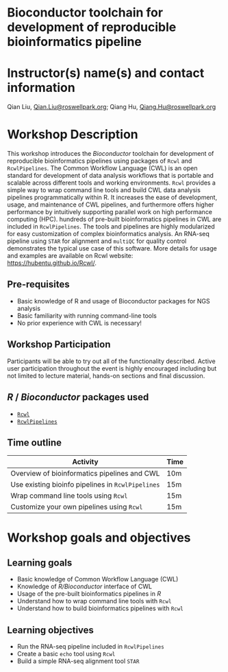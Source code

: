 # Bioconductor toolchain for development of reproducible bioinformatics pipeline

# Instructor(s) name(s) and contact information
Qian Liu, Qian.Liu@roswellpark.org; 
Qiang Hu, Qiang.Hu@roswellpark.org

# Workshop Description
This workshop introduces the _Bioconductor_ toolchain for development of reproducible bioinformatics pipelines using packages of `Rcwl` and `RcwlPipelines`. The Common Workflow Language (CWL) is an open standard for development of data analysis workflows that is portable and scalable across different tools and working environments. `Rcwl` provides a simple way to wrap command line tools and build CWL data analysis pipelines programmatically within R. It increases the ease of development, usage, and maintenance of CWL pipelines, and furthermore offers higher performance by intuitively supporting parallel work on high performance computing (HPC). hundreds of pre-built bioinformatics pipelines in CWL are included in `RcwlPipelines`. The tools and pipelines are highly modularized for easy customization of complex bioinformatics analysis. An RNA-seq pipeline using `STAR` for alignment and `multiQC` for quality control demonstrates the typical use case of this software. More details for usage and examples are available on Rcwl website: https://hubentu.github.io/Rcwl/. 

## Pre-requisites
- Basic knowledge of R and usage of Bioconductor packages for NGS analysis
- Basic familiarity with running command-line tools
- No prior experience with CWL is necessary!

## Workshop Participation
Participants will be able to try out all of the functionality described. Active user participation throughout the event is highly encouraged including but not limited to lecture material, hands-on sections and final discussion. 

## _R_ / _Bioconductor_ packages used
* [`Rcwl`](https://bioconductor.org/packages/release/bioc/html/Rcwl.html)
* [`RcwlPipelines`](https://bioconductor.org/packages/release/bioc/html/RcwlPipelines.html)

## Time outline
| Activity                                          | Time |
|---------------------------------------------------|------|
| Overview of bioinformatics pipelines and CWL      | 10m  |
| Use existing bioinfo pipelines in `RcwlPipelines` | 15m  |
| Wrap command line tools using `Rcwl`              | 15m  |
| Customize your own pipelines using `Rcwl`         | 15m  |

# Workshop goals and objectives

## Learning goals
* Basic knowledge of Common Workflow Language (CWL)
* Knowledge of _R/Bioconductor_ interface of CWL 
* Usage of the pre-built bioinformatics pipelines in _R_
* Understand how to wrap command line tools with `Rcwl`
* Understand how to build bioinformatics pipelines with `Rcwl`

## Learning objectives
* Run the RNA-seq pipeline included in `RcwlPipelines`
* Create a basic `echo` tool using `Rcwl`
* Build a simple RNA-seq alignment tool `STAR`
